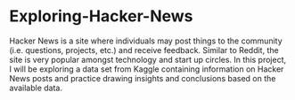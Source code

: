 # Exploring-Hacker-News
Hacker News is a site where individuals may post things to the community (i.e. questions, projects, etc.) and receive feedback. Similar to Reddit, the site is very popular amongst technology and start up circles. In this project, I will be exploring a data set from Kaggle containing information on Hacker News posts and practice drawing insights and conclusions based on the available data.
